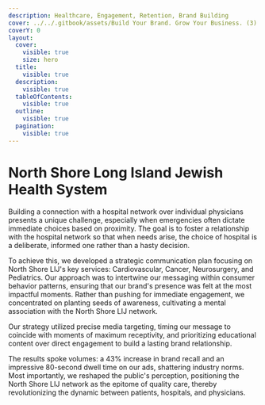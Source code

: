 ```yaml
---
description: Healthcare, Engagement, Retention, Brand Building
cover: ../../.gitbook/assets/Build Your Brand. Grow Your Business. (3).png
coverY: 0
layout:
  cover:
    visible: true
    size: hero
  title:
    visible: true
  description:
    visible: true
  tableOfContents:
    visible: true
  outline:
    visible: true
  pagination:
    visible: true
---
```


# North Shore Long Island Jewish Health System

Building a connection with a hospital network over individual physicians presents a unique challenge, especially when emergencies often dictate immediate choices based on proximity. The goal is to foster a relationship with the hospital network so that when needs arise, the choice of hospital is a deliberate, informed one rather than a hasty decision.

To achieve this, we developed a strategic communication plan focusing on North Shore LIJ's key services: Cardiovascular, Cancer, Neurosurgery, and Pediatrics. Our approach was to intertwine our messaging within consumer behavior patterns, ensuring that our brand's presence was felt at the most impactful moments. Rather than pushing for immediate engagement, we concentrated on planting seeds of awareness, cultivating a mental association with the North Shore LIJ network.

Our strategy utilized precise media targeting, timing our message to coincide with moments of maximum receptivity, and prioritizing educational content over direct engagement to build a lasting brand relationship.

The results spoke volumes: a 43% increase in brand recall and an impressive 80-second dwell time on our ads, shattering industry norms. Most importantly, we reshaped the public's perception, positioning the North Shore LIJ network as the epitome of quality care, thereby revolutionizing the dynamic between patients, hospitals, and physicians.

